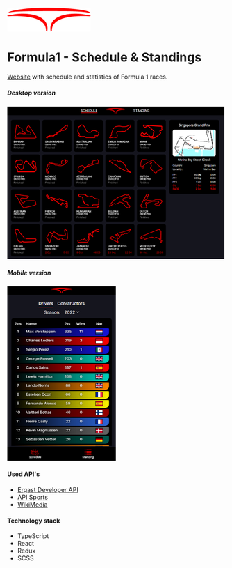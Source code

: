 [![LOGO](./public/logo192.png)](https://formula-schedule.vercel.app/schedule)
# Formula1 - Schedule & Standings
[Website](https://formula-schedule.vercel.app/schedule) with schedule and statistics of Formula 1 races.

##### Desktop version
<img src="./src/images/previews/desktop_schedule.png" width="500" height="350">

##### Mobile version
<img src="./src/images/previews/mobile_standing.png" width="250" height="400">

#### Used API's
* [Ergast Developer API](https://ergast.com/mrd/)
* [API Sports](https://api-sports.io/documentation/formula-1/v1)
* [WikiMedia](https://www.mediawiki.org/wiki/API:Main_page/en)

#### Technology stack
* TypeScript
* React
* Redux
* SCSS
